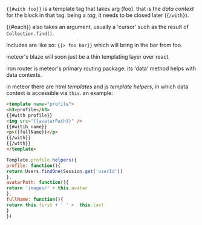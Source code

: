 `{{#with foo}}` is a template tag that takes arg (foo). that is the _data context_ for the block in that tag. being a _tag_, it needs to be closed later (`{/with}`).

{{#each}} also takes an argument, usually a 'cursor' such as the result of `Collection.find()`.

Includes are like so: `{{> foo bar}}` which will bring in the bar from foo.

meteor's blaze will soon just be a thin templating layer over react.

iron router is meteor's primary routing package. its 'data' method helps with data contexts.

in meteor there are html _templates_ and js _template helpers_, in which data context is accessible via `this`. an example:
```html
<template name="profile">
<h3>profile</h3>
{{#with profile}}
<img src="{{avatarPath}}" />
{{#witih name}}
<p>{{fullName}}</p>
{{/with}}
{{/with}}
</template>
```
```javascript
Template.profile.helpers({
profile: function(){
return Users.findOne(Session.get('userId'))
},
avatarPath: function(){
return 'images/' + this.avatar
},
fullName: function(){
return this.first + ' ' +  this.last
}
})
```


